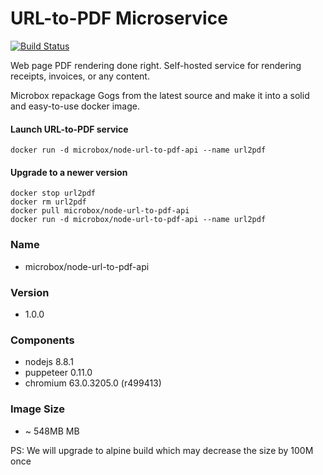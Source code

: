 URL-to-PDF Microservice
======================

[![Build Status](https://travis-ci.org/microbox/node-url-to-pdf-api.svg?branch=master)](https://travis-ci.org/microbox/node-url-to-pdf-api)

Web page PDF rendering done right. Self-hosted service for rendering receipts, invoices, or any content.

Microbox repackage Gogs from the latest source and make it into a solid and easy-to-use docker image.

#### Launch URL-to-PDF service 

```
docker run -d microbox/node-url-to-pdf-api --name url2pdf
```

#### Upgrade to a newer version

```
docker stop url2pdf
docker rm url2pdf
docker pull microbox/node-url-to-pdf-api
docker run -d microbox/node-url-to-pdf-api --name url2pdf
```

### Name

- microbox/node-url-to-pdf-api

### Version

- 1.0.0

### Components

- nodejs 8.8.1
- puppeteer 0.11.0
- chromium 63.0.3205.0 (r499413)

### Image Size

-  ~ 548MB MB

PS: We will upgrade to alpine build which may decrease the size by 100M once 